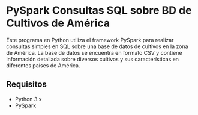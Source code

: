 # PySpark Consultas SQL sobre BD de Cultivos de América

Este programa en Python utiliza el framework PySpark para realizar consultas simples en SQL sobre una base de datos de cultivos en la zona de América. La base de datos se encuentra en formato CSV y contiene información detallada sobre diversos cultivos y sus características en diferentes países de América.

## Requisitos

- Python 3.x
- PySpark
